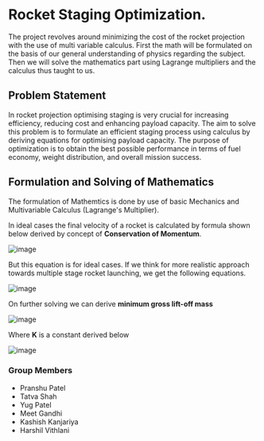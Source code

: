 # Rocket Staging Optimization.

The project revolves around minimizing the cost of the rocket projection with the use of multi variable calculus. First the math will be formulated on the basis of our general understanding of physics regarding the subject. Then we will solve the mathematics part using Lagrange multipliers and the calculus thus taught to us.

## Problem Statement

In rocket projection optimising staging is very crucial for increasing efficiency, reducing cost and enhancing payload capacity. The aim to solve this problem is to formulate an efficient staging process using calculus by deriving equations for optimising payload capacity. The purpose of optimization is to obtain the best possible performance in terms of fuel economy, weight distribution, and overall mission success.

## Formulation and Solving of Mathematics

The formulation of Mathemtics is done by use of basic Mechanics and Multivariable Calculus (Lagrange's Multiplier). 

In ideal cases the final velocity of a rocket is calculated by formula shown below derived by concept of **Conservation of Momentum**.

![image](https://github.com/pranshu05/calculus/assets/70943732/519776df-fd62-41d6-bb72-c5b1639a0106)

But this equation is for ideal cases. If we think for more realistic approach towards multiple stage rocket launching, we get the following equations.

![image](https://github.com/pranshu05/calculus/assets/70943732/0ba286a4-01a6-4c77-b5af-ac82436e68eb)

On further solving we can derive **minimum gross lift-off mass** 

![image](https://github.com/pranshu05/calculus/assets/70943732/bbd15ed4-d5d8-48fb-a91f-c8e67628f006)

Where **K** is a constant derived below

![image](https://github.com/pranshu05/calculus/assets/70943732/322c304e-3782-4ff3-bdae-3e1985488144)


### Group Members

- Pranshu Patel
- Tatva Shah
- Yug Patel
- Meet Gandhi
- Kashish Kanjariya
- Harshil Vithlani
